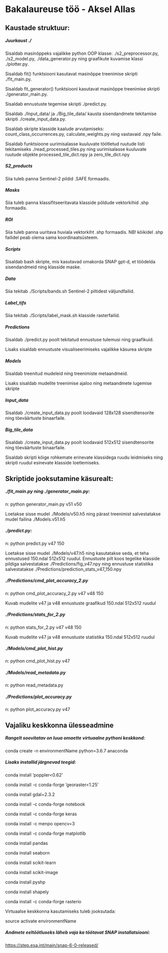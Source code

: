 # Bakalaureuse töö - Aksel Allas

## Kaustade struktuur:

##### Juurkaust ./ 

Sisaldab masinõppeks vajalikke python OOP klasse: ./s2_preprocessor.py, ./s2_model.py, ./data_generator.py ning graafikute kuvamise klassi ./plotter.py.

Sisaldab fit() funktsiooni kasutavat masinõppe treenimise skripti ./fit_main.py.

Sisaldab fit_generator() funktsiooni kasutavat masinõppe treenimise skripti ./generator_main.py.

Sisaldab ennustuste tegemise skripti ./predict.py.

Sisaldab ./Input_data/ ja ./Big_tile_data/ kausta sisendandmete tekitamise skripti ./create_input_data.py.

Sisaldab skripte klasside kaalude arvutamiseks: count_class_occurrences.py, calculate_weights.py ning vastavaid .npy faile.

Sisaldab funktsioone uurimisalasse kuuluvate töötletud ruutude listi tekitamiseks ./read_processed_tiles.py ning uurimisalasse kuuluvate ruutude objekte processed_tile_dict.npy ja zero_tile_dict.npy 

##### S2_products

Siia tuleb panna Sentinel-2 pildid .SAFE formaadis.

##### Masks 

Siia tuleb panna klassifitseeritavata klasside põldude vektorkihid .shp formaadis.

##### ROI 

Siia tuleb panna uuritava huviala vektorkiht .shp formaadis. NB! kõikidel .shp failidel peab olema sama koordinaatsüsteem.

##### Scripts

Sisaldab bash skripte, mis kasutavad omakorda SNAP gpt-d, et töödelda sisendandmeid ning klasside maske.

##### Data

Siia tekitab ./Scripts/bands.sh Sentinel-2 piltidest väljundfailid.

##### Label_tifs

Siia tekitab ./Scripts/label_mask.sh klasside rasterfailid.

##### Predictions

Sisaldab ./predict.py poolt tekitatud ennustuse tulemusi ning graafikuid. 

Lisaks sisaldab ennustuste visualiseerimiseks vajalikke käsurea skripte

##### Models 

Sisaldab treenitud mudeleid ning treenimiste metaandmeid.

Lisaks sisaldab mudelite treenimise ajaloo ning metaandmete lugemise skripte 

##### Input_data

Sisaldab ./create_input_data.py poolt loodavaid 128x128 sisendtensorite ning tõeväärtuste binaarfaile.

##### Big_tile_data

Sisaldab ./create_input_data.py poolt loodavaid 512x512 sisendtensorite ning tõeväärtuste binaarfaile.

Sisaldab skripti kõige rohkemate erinevate klassidega ruudu leidmiseks ning skripti ruudul esinevate klasside loetlemiseks.

## Skriptide jooksutamine käsurealt:

##### ./fit_main.py ning ./generator_main.py:

n: python generator_main.py v51 v50

Loetakse sisse mudel ./Models/v50.h5 ning pärast treenimist salvestatakse mudel failina ./Models.v51.h5

##### ./predict.py:

n: python predict.py v47 150

Loetakse sisse mudel ./Models/v47.h5 ning kasutatakse seda, et teha ennustused 150.ndal 512x512 ruudul. Ennustuste pilt koos tegelike klasside pildiga salvestatakse ./Predictions/fig_v47.npy ning ennustuse statistika salvestatakse ./Predictions/prediction_stats_v47_150.npy

##### ./Predictions/cmd_plot_accuracy_2.py

n: python cmd_plot_accuracy_2.py v47 v48 150

Kuvab mudelite v47 ja v48 ennustuste graafikud 150.ndal 512x512 ruudul

##### ./Predictions/stats_for_2.py

n: python stats_for_2.py v47 v48 150

Kuvab mudelite v47 ja v48 ennustuste statistika 150.ndal 512x512 ruudul


##### ./Models/cmd_plot_hist.py

n: python cmd_plot_hist.py v47

##### ./Models/read_metadata.py

n: python read_metadata.py

##### ./Predictions/plot_accuracy.py

n: python plot_accuracy.py v47

## Vajaliku keskkonna ülesseadmine

##### Rangelt soovitatav on luua omaette virtuaalne pythoni keskkond:

conda create -n environmentName python=3.6.7 anaconda

##### Lisaks installid järgnevad teegid:

conda install ’poppler<0.62’

conda install -c conda-forge ’georaster<1.25’

conda install gdal=2.3.2

conda install -c conda-forge notebook

conda install -c conda-forge keras

conda install -c menpo opencv=3

conda install -c conda-forge matplotlib

conda install pandas

conda install seaborn

conda install scikit-learn

conda install scikit-image

conda install pyshp

conda install shapely

conda install -c conda-forge rasterio

Virtuaalse keskkonna kasutamiseks tuleb jooksutada:

source activate environmentName

##### Andmete eeltöötluseks läheb vaja ka töötavat SNAP installatsiooni:

https://step.esa.int/main/snap-6-0-released/

